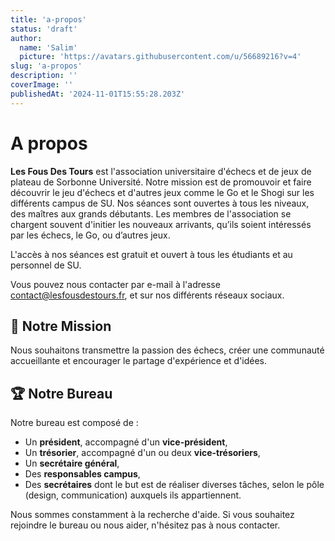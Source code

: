 ```yaml
---
title: 'a-propos'
status: 'draft'
author:
  name: 'Salim'
  picture: 'https://avatars.githubusercontent.com/u/56689216?v=4'
slug: 'a-propos'
description: ''
coverImage: ''
publishedAt: '2024-11-01T15:55:28.203Z'
---
```


# A propos

**Les Fous Des Tours** est l'association universitaire d'échecs et de jeux de plateau de Sorbonne Université. Notre mission est de promouvoir et faire découvrir le jeu d'échecs et d'autres jeux comme le Go et le Shogi sur les différents campus de SU. Nos séances sont ouvertes à tous les niveaux, des maîtres aux grands débutants. Les membres de l'association se chargent souvent d'initier les nouveaux arrivants, qu’ils soient intéressés par les échecs, le Go, ou d’autres jeux.

L'accès à nos séances est gratuit et ouvert à tous les étudiants et au personnel de SU.

Vous pouvez nous contacter par e-mail à l'adresse [contact@lesfousdestours.fr](mailto:contact@lesfousdestours.fr), et sur nos différents réseaux sociaux.

## 🎯 Notre Mission

Nous souhaitons transmettre la passion des échecs, créer une communauté accueillante et encourager le partage d'expérience et d'idées.

## 🏆 Notre Bureau

Notre bureau est composé de :

- Un **président**, accompagné d'un **vice-président**,
- Un **trésorier**, accompagné d'un ou deux **vice-trésoriers**,
- Un **secrétaire général**,
- Des **responsables campus**,
- Des **secrétaires** dont le but est de réaliser diverses tâches, selon le pôle (design, communication) auxquels ils appartiennent.

Nous sommes constamment à la recherche d'aide. Si vous souhaitez rejoindre le bureau ou nous aider, n'hésitez pas à nous contacter.
